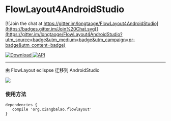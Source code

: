 # FlowLayout4AndroidStudio

[![Join the chat at https://gitter.im/longtaoge/FlowLayout4AndroidStudio](https://badges.gitter.im/Join%20Chat.svg)](https://gitter.im/longtaoge/FlowLayout4AndroidStudio?utm_source=badge&utm_medium=badge&utm_campaign=pr-badge&utm_content=badge)


  [ ![Download](https://api.bintray.com/packages/longtaoge/maven/FlowlayoutView/images/download.svg) ](https:bintray.com/longtaoge/maven/FlowlayoutView/_latestVersion)  [![API](https://img.shields.io/badge/API-8%2B-brightgreen.svg?style=flat)](https://android-arsenal.com/api?level=8)

----------

由 FlowLayout eclispse 迁移到 AndroidStudio

![](https://github.com/longtaoge/FlowLayout4AndroidStudio/blob/master/app/FlowLaout.gif)


### 使用方法 ###


    dependencies {
       compile 'org.xiangbalao.flowlayout'
    }


